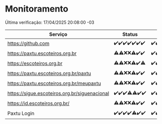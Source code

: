 # Monitoramento

Última verificação: 17/04/2025 20:08:00 -03

|Serviço|Status|Últimas 24h|
|---|---|---|
|https://github.com|<span title="2025-04-10: OK=23">✔️</span><span title="2025-04-11: OK=23">✔️</span><span title="2025-04-12: OK=23">✔️</span><span title="2025-04-13: OK=21">✔️</span><span title="2025-04-14: OK=23">✔️</span><span title="2025-04-15: OK=23">✔️</span><span title="2025-04-16: OK=22">✔️</span>|<span title="16/04/2025 20:08:00 -03 : 200">✔️</span><span title="16/04/2025 21:44:00 -03 : 200">✔️</span><span title="16/04/2025 23:21:00 -03 : 200">✔️</span><span title="17/04/2025 00:28:00 -03 : 200">✔️</span><span title="17/04/2025 01:11:00 -03 : 200">✔️</span><span title="17/04/2025 02:10:00 -03 : 200">✔️</span><span title="17/04/2025 03:13:00 -03 : 200">✔️</span><span title="17/04/2025 04:09:00 -03 : 200">✔️</span><span title="17/04/2025 05:13:00 -03 : 200">✔️</span><span title="17/04/2025 06:10:00 -03 : 200">✔️</span><span title="17/04/2025 07:09:00 -03 : 200">✔️</span><span title="17/04/2025 08:07:00 -03 : 200">✔️</span><span title="17/04/2025 09:17:00 -03 : 200">✔️</span><span title="17/04/2025 10:19:00 -03 : 200">✔️</span><span title="17/04/2025 11:09:00 -03 : 200">✔️</span><span title="17/04/2025 12:09:00 -03 : 200">✔️</span><span title="17/04/2025 13:11:00 -03 : 200">✔️</span><span title="17/04/2025 14:07:00 -03 : 200">✔️</span><span title="17/04/2025 15:12:00 -03 : 200">✔️</span><span title="17/04/2025 16:07:00 -03 : 200">✔️</span><span title="17/04/2025 17:10:00 -03 : 200">✔️</span><span title="17/04/2025 18:08:00 -03 : 200">✔️</span><span title="17/04/2025 19:08:00 -03 : 200">✔️</span><span title="17/04/2025 20:08:00 -03 : 200">✔️</span>|
|https://paxtu.escoteiros.org.br|<span title="2025-04-10: OK=19, Falhas=4">⚠️</span><span title="2025-04-11: OK=17, Falhas=6">⚠️</span><span title="2025-04-12: Falhas=23">❌</span><span title="2025-04-13: Falhas=21">❌</span><span title="2025-04-14: OK=4, Falhas=19">⚠️</span><span title="2025-04-15: OK=23">✔️</span><span title="2025-04-16: OK=22">✔️</span>|<span title="16/04/2025 20:08:00 -03 : 200">✔️</span><span title="16/04/2025 21:44:00 -03 : 200">✔️</span><span title="16/04/2025 23:21:00 -03 : 200">✔️</span><span title="17/04/2025 00:28:00 -03 : 200">✔️</span><span title="17/04/2025 01:11:00 -03 : 200">✔️</span><span title="17/04/2025 02:10:00 -03 : 200">✔️</span><span title="17/04/2025 03:13:00 -03 : 200">✔️</span><span title="17/04/2025 04:09:00 -03 : 200">✔️</span><span title="17/04/2025 05:13:00 -03 : 200">✔️</span><span title="17/04/2025 06:10:00 -03 : 200">✔️</span><span title="17/04/2025 07:09:00 -03 : 200">✔️</span><span title="17/04/2025 08:07:00 -03 : 200">✔️</span><span title="17/04/2025 09:17:00 -03 : 200">✔️</span><span title="17/04/2025 10:19:00 -03 : 200">✔️</span><span title="17/04/2025 11:09:00 -03 : 200">✔️</span><span title="17/04/2025 12:09:00 -03 : 200">✔️</span><span title="17/04/2025 13:11:00 -03 : 200">✔️</span><span title="17/04/2025 14:07:00 -03 : 200">✔️</span><span title="17/04/2025 15:12:00 -03 : 200">✔️</span><span title="17/04/2025 16:07:00 -03 : 200">✔️</span><span title="17/04/2025 17:10:00 -03 : 200">✔️</span><span title="17/04/2025 18:08:00 -03 : 200">✔️</span><span title="17/04/2025 19:08:00 -03 : 200">✔️</span><span title="17/04/2025 20:08:00 -03 : 200">✔️</span>|
|https://escoteiros.org.br|<span title="2025-04-10: OK=15, Falhas=8">⚠️</span><span title="2025-04-11: OK=17, Falhas=6">⚠️</span><span title="2025-04-12: Falhas=23">❌</span><span title="2025-04-13: Falhas=21">❌</span><span title="2025-04-14: OK=3, Falhas=20">⚠️</span><span title="2025-04-15: OK=23">✔️</span><span title="2025-04-16: OK=21, Falhas=1">⚠️</span>|<span title="16/04/2025 20:08:00 -03 : 200">✔️</span><span title="16/04/2025 21:44:00 -03 : 200">✔️</span><span title="16/04/2025 23:21:00 -03 : 200">✔️</span><span title="17/04/2025 00:28:00 -03 : 200">✔️</span><span title="17/04/2025 01:11:00 -03 : 200">✔️</span><span title="17/04/2025 02:10:00 -03 : 200">✔️</span><span title="17/04/2025 03:13:00 -03 : 200">✔️</span><span title="17/04/2025 04:09:00 -03 : 200">✔️</span><span title="17/04/2025 05:13:00 -03 : 200">✔️</span><span title="17/04/2025 06:10:00 -03 : 200">✔️</span><span title="17/04/2025 07:09:00 -03 : 200">✔️</span><span title="17/04/2025 08:07:00 -03 : 200">✔️</span><span title="17/04/2025 09:17:00 -03 : 200">✔️</span><span title="17/04/2025 10:19:00 -03 : 200">✔️</span><span title="17/04/2025 11:09:00 -03 : 200">✔️</span><span title="17/04/2025 12:09:00 -03 : 200">✔️</span><span title="17/04/2025 13:11:00 -03 : 200">✔️</span><span title="17/04/2025 14:07:00 -03 : 200">✔️</span><span title="17/04/2025 15:12:00 -03 : 200">✔️</span><span title="17/04/2025 16:07:00 -03 : 200">✔️</span><span title="17/04/2025 17:10:00 -03 : 200">✔️</span><span title="17/04/2025 18:08:00 -03 : 200">✔️</span><span title="17/04/2025 19:08:00 -03 : 200">✔️</span><span title="17/04/2025 20:08:00 -03 : 200">✔️</span>|
|https://paxtu.escoteiros.org.br/paxtu|<span title="2025-04-10: OK=18, Falhas=5">⚠️</span><span title="2025-04-11: OK=18, Falhas=5">⚠️</span><span title="2025-04-12: Falhas=23">❌</span><span title="2025-04-13: Falhas=21">❌</span><span title="2025-04-14: OK=7, Falhas=16">⚠️</span><span title="2025-04-15: OK=23">✔️</span><span title="2025-04-16: OK=22">✔️</span>|<span title="16/04/2025 20:08:00 -03 : 200">✔️</span><span title="16/04/2025 21:44:00 -03 : 200">✔️</span><span title="16/04/2025 23:21:00 -03 : 200">✔️</span><span title="17/04/2025 00:28:00 -03 : 200">✔️</span><span title="17/04/2025 01:11:00 -03 : 200">✔️</span><span title="17/04/2025 02:10:00 -03 : 200">✔️</span><span title="17/04/2025 03:13:00 -03 : 200">✔️</span><span title="17/04/2025 04:09:00 -03 : 200">✔️</span><span title="17/04/2025 05:13:00 -03 : 200">✔️</span><span title="17/04/2025 06:10:00 -03 : 200">✔️</span><span title="17/04/2025 07:09:00 -03 : 200">✔️</span><span title="17/04/2025 08:07:00 -03 : 200">✔️</span><span title="17/04/2025 09:17:00 -03 : 200">✔️</span><span title="17/04/2025 10:19:00 -03 : 200">✔️</span><span title="17/04/2025 11:09:00 -03 : 200">✔️</span><span title="17/04/2025 12:09:00 -03 : 200">✔️</span><span title="17/04/2025 13:11:00 -03 : 200">✔️</span><span title="17/04/2025 14:07:00 -03 : 200">✔️</span><span title="17/04/2025 15:12:00 -03 : 200">✔️</span><span title="17/04/2025 16:07:00 -03 : 200">✔️</span><span title="17/04/2025 17:10:00 -03 : 200">✔️</span><span title="17/04/2025 18:08:00 -03 : 200">✔️</span><span title="17/04/2025 19:08:00 -03 : 200">✔️</span><span title="17/04/2025 20:08:00 -03 : 200">✔️</span>|
|https://paxtu.escoteiros.org.br/meupaxtu|<span title="2025-04-10: OK=15, Falhas=8">⚠️</span><span title="2025-04-11: OK=17, Falhas=6">⚠️</span><span title="2025-04-12: Falhas=23">❌</span><span title="2025-04-13: Falhas=21">❌</span><span title="2025-04-14: OK=5, Falhas=18">⚠️</span><span title="2025-04-15: OK=23">✔️</span><span title="2025-04-16: OK=22">✔️</span>|<span title="16/04/2025 20:08:00 -03 : 200">✔️</span><span title="16/04/2025 21:44:00 -03 : 200">✔️</span><span title="16/04/2025 23:21:00 -03 : 200">✔️</span><span title="17/04/2025 00:28:00 -03 : 200">✔️</span><span title="17/04/2025 01:11:00 -03 : 200">✔️</span><span title="17/04/2025 02:10:00 -03 : 200">✔️</span><span title="17/04/2025 03:13:00 -03 : 200">✔️</span><span title="17/04/2025 04:09:00 -03 : 200">✔️</span><span title="17/04/2025 05:13:00 -03 : 200">✔️</span><span title="17/04/2025 06:10:00 -03 : 200">✔️</span><span title="17/04/2025 07:09:00 -03 : 200">✔️</span><span title="17/04/2025 08:07:00 -03 : 200">✔️</span><span title="17/04/2025 09:17:00 -03 : 200">✔️</span><span title="17/04/2025 10:20:00 -03 : 200">✔️</span><span title="17/04/2025 11:09:00 -03 : 200">✔️</span><span title="17/04/2025 12:09:00 -03 : 200">✔️</span><span title="17/04/2025 13:11:00 -03 : 200">✔️</span><span title="17/04/2025 14:07:00 -03 : 200">✔️</span><span title="17/04/2025 15:12:00 -03 : 200">✔️</span><span title="17/04/2025 16:07:00 -03 : 200">✔️</span><span title="17/04/2025 17:10:00 -03 : 200">✔️</span><span title="17/04/2025 18:08:00 -03 : 200">✔️</span><span title="17/04/2025 19:08:00 -03 : 200">✔️</span><span title="17/04/2025 20:08:00 -03 : 200">✔️</span>|
|https://sigue.escoteiros.org.br/siguenacional|<span title="2025-04-10: OK=23">✔️</span><span title="2025-04-11: OK=23">✔️</span><span title="2025-04-12: OK=23">✔️</span><span title="2025-04-13: OK=20, Falhas=1">⚠️</span><span title="2025-04-14: OK=22, Falhas=1">⚠️</span><span title="2025-04-15: OK=23">✔️</span><span title="2025-04-16: OK=22">✔️</span>|<span title="16/04/2025 20:08:00 -03 : 200">✔️</span><span title="16/04/2025 21:44:00 -03 : 200">✔️</span><span title="16/04/2025 23:21:00 -03 : 200">✔️</span><span title="17/04/2025 00:28:00 -03 : 200">✔️</span><span title="17/04/2025 01:11:00 -03 : 200">✔️</span><span title="17/04/2025 02:10:00 -03 : 200">✔️</span><span title="17/04/2025 03:13:00 -03 : 200">✔️</span><span title="17/04/2025 04:09:00 -03 : 200">✔️</span><span title="17/04/2025 05:13:00 -03 : 200">✔️</span><span title="17/04/2025 06:10:00 -03 : 200">✔️</span><span title="17/04/2025 07:09:00 -03 : 200">✔️</span><span title="17/04/2025 08:07:00 -03 : 200">✔️</span><span title="17/04/2025 09:17:00 -03 : 200">✔️</span><span title="17/04/2025 10:20:00 -03 : 200">✔️</span><span title="17/04/2025 11:09:00 -03 : 200">✔️</span><span title="17/04/2025 12:09:00 -03 : 200">✔️</span><span title="17/04/2025 13:11:00 -03 : 200">✔️</span><span title="17/04/2025 14:07:00 -03 : 200">✔️</span><span title="17/04/2025 15:12:00 -03 : 200">✔️</span><span title="17/04/2025 16:07:00 -03 : 200">✔️</span><span title="17/04/2025 17:10:00 -03 : 200">✔️</span><span title="17/04/2025 18:08:00 -03 : 200">✔️</span><span title="17/04/2025 19:08:00 -03 : 200">✔️</span><span title="17/04/2025 20:08:00 -03 : 200">✔️</span>|
|https://id.escoteiros.org.br/|<span title="2025-04-10: OK=18, Falhas=5">⚠️</span><span title="2025-04-11: OK=18, Falhas=5">⚠️</span><span title="2025-04-12: Falhas=23">❌</span><span title="2025-04-13: Falhas=21">❌</span><span title="2025-04-14: OK=3, Falhas=20">⚠️</span><span title="2025-04-15: OK=23">✔️</span><span title="2025-04-16: OK=22">✔️</span>|<span title="16/04/2025 20:08:00 -03 : 200">✔️</span><span title="16/04/2025 21:44:00 -03 : 200">✔️</span><span title="16/04/2025 23:21:00 -03 : 200">✔️</span><span title="17/04/2025 00:28:00 -03 : 200">✔️</span><span title="17/04/2025 01:11:00 -03 : 200">✔️</span><span title="17/04/2025 02:10:00 -03 : 200">✔️</span><span title="17/04/2025 03:13:00 -03 : 200">✔️</span><span title="17/04/2025 04:09:00 -03 : 200">✔️</span><span title="17/04/2025 05:13:00 -03 : 200">✔️</span><span title="17/04/2025 06:10:00 -03 : 200">✔️</span><span title="17/04/2025 07:09:00 -03 : 200">✔️</span><span title="17/04/2025 08:07:00 -03 : 200">✔️</span><span title="17/04/2025 09:17:00 -03 : 200">✔️</span><span title="17/04/2025 10:20:00 -03 : 200">✔️</span><span title="17/04/2025 11:09:00 -03 : 200">✔️</span><span title="17/04/2025 12:09:00 -03 : 200">✔️</span><span title="17/04/2025 13:11:00 -03 : 200">✔️</span><span title="17/04/2025 14:07:00 -03 : 200">✔️</span><span title="17/04/2025 15:12:00 -03 : 200">✔️</span><span title="17/04/2025 16:07:00 -03 : 200">✔️</span><span title="17/04/2025 17:10:00 -03 : 200">✔️</span><span title="17/04/2025 18:08:00 -03 : 200">✔️</span><span title="17/04/2025 19:08:00 -03 : 200">✔️</span><span title="17/04/2025 20:08:00 -03 : 200">✔️</span>|
|Paxtu Login|<span title="2025-04-10: OK=23">✔️</span><span title="2025-04-11: OK=23">✔️</span><span title="2025-04-12: OK=23">✔️</span><span title="2025-04-13: OK=21">✔️</span><span title="2025-04-14: OK=22, Falhas=1">⚠️</span><span title="2025-04-15: OK=23">✔️</span><span title="2025-04-16: OK=22">✔️</span>|<span title="16/04/2025 20:08:00 -03 : 200">✔️</span><span title="16/04/2025 21:44:00 -03 : 200">✔️</span><span title="16/04/2025 23:21:00 -03 : 200">✔️</span><span title="17/04/2025 00:28:00 -03 : 200">✔️</span><span title="17/04/2025 01:11:00 -03 : 200">✔️</span><span title="17/04/2025 02:10:00 -03 : 200">✔️</span><span title="17/04/2025 03:13:00 -03 : 200">✔️</span><span title="17/04/2025 04:09:00 -03 : 200">✔️</span><span title="17/04/2025 05:13:00 -03 : 200">✔️</span><span title="17/04/2025 06:10:00 -03 : 200">✔️</span><span title="17/04/2025 07:09:00 -03 : 200">✔️</span><span title="17/04/2025 08:07:00 -03 : 200">✔️</span><span title="17/04/2025 09:17:00 -03 : 200">✔️</span><span title="17/04/2025 10:20:00 -03 : 200">✔️</span><span title="17/04/2025 11:09:00 -03 : 200">✔️</span><span title="17/04/2025 12:09:00 -03 : 200">✔️</span><span title="17/04/2025 13:11:00 -03 : 200">✔️</span><span title="17/04/2025 14:07:00 -03 : 200">✔️</span><span title="17/04/2025 15:12:00 -03 : 200">✔️</span><span title="17/04/2025 16:07:00 -03 : 200">✔️</span><span title="17/04/2025 17:10:00 -03 : 200">✔️</span><span title="17/04/2025 18:08:00 -03 : 200">✔️</span><span title="17/04/2025 19:08:00 -03 : 200">✔️</span><span title="17/04/2025 20:08:00 -03 : 200">✔️</span>|
